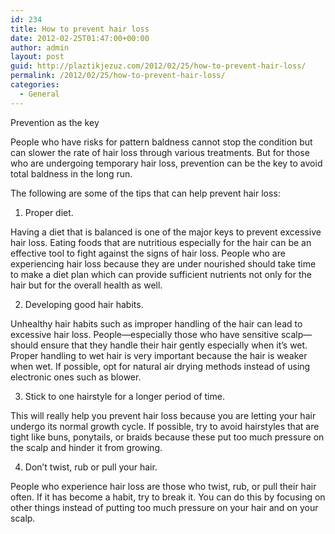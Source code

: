```yaml
---
id: 234
title: How to prevent hair loss
date: 2012-02-25T01:47:00+00:00
author: admin
layout: post
guid: http://plaztikjezuz.com/2012/02/25/how-to-prevent-hair-loss/
permalink: /2012/02/25/how-to-prevent-hair-loss/
categories:
  - General
---
```

Prevention as the key 

People who have risks for pattern baldness cannot stop the condition but can slower the rate of hair loss through various treatments. But for those who are undergoing temporary hair loss, prevention can be the key to avoid total baldness in the long run. 

The following are some of the tips that can help prevent hair loss: 

1. Proper diet. 

Having a diet that is balanced is one of the major keys to prevent excessive hair loss. Eating foods that are nutritious especially for the hair can be an effective tool to fight against the signs of hair loss. People who are experiencing hair loss because they are under nourished should take time to make a diet plan which can provide sufficient nutrients not only for the hair but for the overall health as well. 

2. Developing good hair habits. 

Unhealthy hair habits such as improper handling of the hair can lead to excessive hair loss. People—especially those who have sensitive scalp—should ensure that they handle their hair gently especially when it&#8217;s wet. Proper handling to wet hair is very important because the hair is weaker when wet. If possible, opt for natural air drying methods instead of using electronic ones such as blower. 

3. Stick to one hairstyle for a longer period of time. 

This will really help you prevent hair loss because you are letting your hair undergo its normal growth cycle. If possible, try to avoid hairstyles that are tight like buns, ponytails, or braids because these put too much pressure on the scalp and hinder it from growing. 

4. Don’t twist, rub or pull your hair. 

People who experience hair loss are those who twist, rub, or pull their hair often. If it has become a habit, try to break it. You can do this by focusing on other things instead of putting too much pressure on your hair and on your scalp.